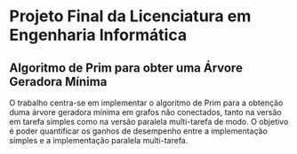 # Projeto Final da Licenciatura em Engenharia Informática
## Algoritmo de Prim para obter uma Árvore Geradora Mínima 

O trabalho centra-se em implementar o algoritmo de Prim para a obtenção duma
árvore geradora mínima em grafos não conectados, tanto na versão em tarefa simples
como na versão paralela multi-tarefa de modo. O objetivo é poder quantificar os
ganhos de desempenho entre a implementação simples e a implementação paralela
multi-tarefa.

